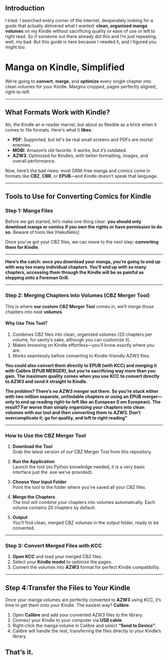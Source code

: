## Introduction  

I tried. I searched every corner of the internet, desperately looking for a guide that actually delivered what I wanted: **clean, organized manga volumes** on my Kindle without sacrificing quality or ease of use or left to right read. So if someone out there already did this and I’m just repeating, well, my bad. But this guide is here because I needed it, and I figured you might too.  

# Manga on Kindle, Simplified  

We’re going to **convert**, **merge**, and **optimize** every single chapter into clean volumes for your Kindle. Margins cropped, pages perfectly aligned, right-to-left.

---

## What Formats Work with Kindle?  

Ah, the Kindle an e-reader marvel, but about as flexible as a brick when it comes to file formats. Here's what it **likes**:  

- **PDF**: Supported, but let's be real small screens and PDFs are mortal enemies.  
- **MOBI**: Amazon’s old favorite. It works, but it’s outdated.  
- **AZW3**: Optimized for Kindles, with better formatting, images, and overall performance.  

Now, here’s the bad news: most DRM-free manga and comics come in formats like **CBZ**, **CBR**, or **EPUB**—and Kindle doesn’t speak that language.  

---

## Tools to Use for Converting Comics for Kindle  


### **Step 1: Manga Files** 
 
Before we get started, let’s make one thing clear: **you should only download manga or comics if you own the rights or have permission to do so.** Beware of tools like [HakuNeko]

Once you’ve got your CBZ files, we can move to the next step: **converting them for Kindle**.  

---

**Here’s the catch: once you download your manga, you’re going to end up with way too many individual chapters. You’ll end up with so many chapters, accessing them through the Kindle will be as painful as stepping onto a Foreman Grill.**

---

### **Step 2: Merging Chapters into Volumes (CBZ Merger Tool)**  
This is where **our custom CBZ Merger Tool** comes in, we’ll merge those chapters into neat **volumes**.  

#### **Why Use This Tool?**  
1. Combines CBZ files into clean, organized volumes (20 chapters per volume, for sanity’s sake, although you can customize it).  
2. Makes browsing on Kindle effortless—you’ll know exactly where you are.  
3. Works seamlessly before converting to Kindle-friendly AZW3 files.  

**You could also convert them directly to EPUB (with KCC) and merging it with Calibre (EPUB MERGER), but you’re sacrificing way more than you gain. The maximum quality comes when you use KCC to convert directly to AZW3 and send it straight to Kindle.**

**The problem? There’s no AZW3 merger out there. So you’re stuck either with two million separate, unfindable chapters or using an EPUB merger—only to end up reading right-to-left like an European (I am European). The result? Far worse than simply organizing your chapters into clean volumes with our tool and then converting them to AZW3. Don’t overcomplicate it, go for quality, and left to right reading"**

---

### **How to Use the CBZ Merger Tool**  
1. **Download the Tool**  
   Grab the latest version of our CBZ Merger Tool from this repository.  

2. **Run the Application**  
   Launch the tool (no Python knowledge needed, it is a very basic interface just the .exe we’ve provided).  

3. **Choose Your Input Folder**  
   Point the tool to the folder where you’ve saved all your CBZ files.  

4. **Merge the Chapters**  
   The tool will combine your chapters into volumes automatically. Each volume contains 20 chapters by default.  

5. **Output**  
   You’ll find clean, merged CBZ volumes in the output folder, ready to be converted.  

---

### **Step 3: Convert Merged Files with KCC**  

1. **Open KCC** and load your merged CBZ files.  
2. Select your **Kindle model** to optimize the pages.  
3. Convert the volumes into **AZW3** format for perfect Kindle compatibility.  

---

## **Step 4:Transfer the Files to Your Kindle**

Once your manga volumes are perfectly converted to **AZW3** using KCC, it’s time to get them onto your Kindle. The easiest way? **Calibre**.  

1. Open **Calibre** and add your converted AZW3 files to the library.  
2. Connect your Kindle to your computer via **USB cable**.  
3. Right-click the manga volume in Calibre and select **“Send to Device”**.  
4. Calibre will handle the rest, transferring the files directly to your Kindle’s library.  

That’s it.
---
